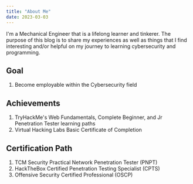 ```yaml
---
title: "About Me"
date: 2023-03-03
---
```


I'm a Mechanical Engineer that is a lifelong learner and tinkerer.  The purpose of this blog is to share my experiences as well as things that I find interesting and/or helpful on my journey to learning cybersecurity and programming.    

## Goal
1. Become employable within the Cybersecurity field

## Achievements
1. TryHackMe's Web Fundamentals, Complete Beginner, and Jr Penetration Tester learning paths
2. Virtual Hacking Labs Basic Certificate of Completion

## Certification Path
1. TCM Security Practical Network Penetration Tester (PNPT)
2. HackTheBox Certified Penetration Testing Specialist (CPTS)
3. Offensive Security Certified Professional (OSCP)
